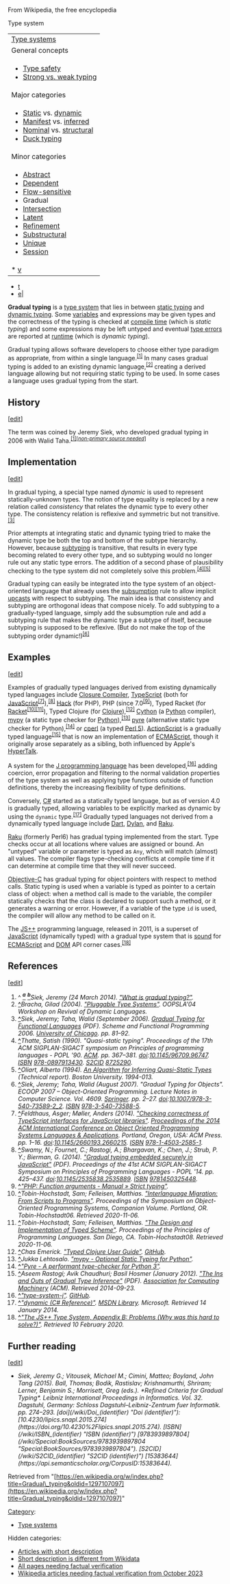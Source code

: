 From Wikipedia, the free encyclopedia

Type system

||
|---|
|[Type systems](/wiki/Type_system "Type system")|
|General concepts|
|<ul>                            <li><a href="/wiki/Type_safety" title="Type safety">Type safety</a></li>                            <li>                              <a href="/wiki/Strong_and_weak_typing" title="Strong and weak typing">Strong vs. weak typing</a>                            </li>                          </ul>|
|Major categories|
|<ul>                            <li>                              <a href="/wiki/Type_system#Static_type_checking" title="Type system">Static</a>                              vs.                              <a href="/wiki/Type_system#Dynamic_type_checking_and_runtime_type_information" title="Type system">dynamic</a>                            </li>                            <li>                              <a href="/wiki/Manifest_typing" title="Manifest typing">Manifest</a>                              vs. <a href="/wiki/Type_inference" title="Type inference">inferred</a>                            </li>                            <li>                              <a href="/wiki/Nominal_type_system" title="Nominal type system">Nominal</a>                              vs.                              <a href="/wiki/Structural_type_system" title="Structural type system">structural</a>                            </li>                            <li><a href="/wiki/Duck_typing" title="Duck typing">Duck typing</a></li>                          </ul>|
|Minor categories|
|<ul>                            <li>                              <a href="/wiki/Abstract_type" title="Abstract type">Abstract</a>                            </li>                            <li>                              <a href="/wiki/Dependent_type" title="Dependent type">Dependent</a>                            </li>                            <li>                              <a href="/wiki/Flow-sensitive_typing" title="Flow-sensitive typing">Flow-sensitive</a>                            </li>                            <li><a>Gradual</a></li>                            <li>                              <a href="/wiki/Intersection_type" title="Intersection type">Intersection</a>                            </li>                            <li><a href="/wiki/Latent_typing" title="Latent typing">Latent</a></li>                            <li>                              <a href="/wiki/Refinement_type" title="Refinement type">Refinement</a>                            </li>                            <li>                              <a href="/wiki/Substructural_type_system" title="Substructural type system">Substructural</a>                            </li>                            <li>                              <a href="/wiki/Uniqueness_type" title="Uniqueness type">Unique</a>                            </li>                            <li><a href="/wiki/Session_type" title="Session type">Session</a></li>                          </ul>|
|<link /> * [<abbr>v</abbr>](/wiki/Template:Type_systems "Template:Type systems")
* [<abbr>t</abbr>](/wiki/Template_talk:Type_systems "Template talk:Type systems")
* [<abbr>e</abbr>](/wiki/Special:EditPage/Template:Type_systems "Special:EditPage/Template:Type systems")|

**Gradual typing** is a [type system](/wiki/Type_system "Type system") that lies in between [static typing](/wiki/Static_typing "Static typing") and [dynamic typing](/wiki/Dynamic_typing "Dynamic typing"). Some [variables](/wiki/Variable_(computer_science) "Variable (computer science)") and expressions may be given types and the correctness of the typing is checked at [compile time](/wiki/Compile_time "Compile time") (which is *static typing*) and some expressions may be left untyped and eventual [type errors](/wiki/Type_safety "Type safety") are reported at [runtime](/wiki/Runtime_(program_lifecycle_phase) "Runtime (program lifecycle phase)") (which is *dynamic typing*).

Gradual typing allows software developers to choose either type paradigm as appropriate, from within a single language.<sup>[\[1\]](#cite_note-whatis-1)</sup> In many cases gradual typing is added to an existing dynamic language,<sup>[\[2\]](#cite_note-2)</sup> creating a derived language allowing but not requiring static typing to be used. In some cases a language uses gradual typing from the start.


## History
\[[edit](/w/index.php?title=Gradual_typing&action=edit&section=1 "Edit section: History")\]

The term was coined by Jeremy Siek, who developed gradual typing in 2006 with Walid Taha.<sup>[\[1\]](#cite_note-whatis-1)</sup><sup>\[*[non-primary source needed](/wiki/Wikipedia:No_original_research#Primary,_secondary_and_tertiary_sources "Wikipedia:No original research")*\]</sup>

## Implementation
\[[edit](/w/index.php?title=Gradual_typing&action=edit&section=2 "Edit section: Implementation")\]

In gradual typing, a special type named *dynamic* is used to represent statically-unknown types. The notion of type equality is replaced by a new relation called *consistency* that relates the dynamic type to every other type. The consistency relation is reflexive and symmetric but not transitive.<sup>[\[3\]](#cite_note-3)</sup>

Prior attempts at integrating static and dynamic typing tried to make the dynamic type be both the top and bottom of the subtype hierarchy. However, because [subtyping](/wiki/Subtyping "Subtyping") is transitive, that results in every type becoming related to every other type, and so subtyping would no longer rule out any static type errors. The addition of a second phase of plausibility checking to the type system did not completely solve this problem.<sup>[\[4\]](#cite_note-4)</sup><sup>[\[5\]](#cite_note-5)</sup>

Gradual typing can easily be integrated into the type system of an object-oriented language that already uses the [subsumption](/wiki/Subtyping#Subsumption "Subtyping") rule to allow implicit [upcasts](/wiki/Upcasting "Upcasting") with respect to subtyping. The main idea is that consistency and subtyping are orthogonal ideas that compose nicely. To add subtyping to a gradually-typed language, simply add the subsumption rule and add a subtyping rule that makes the dynamic type a subtype of itself, because subtyping is supposed to be reflexive. (But do not make the top of the subtyping order dynamic!)<sup>[\[6\]](#cite_note-6)</sup>

## Examples
\[[edit](/w/index.php?title=Gradual_typing&action=edit&section=3 "Edit section: Examples")\]

Examples of gradually typed languages derived from existing dynamically typed languages include [Closure Compiler](/wiki/Closure_Compiler "Closure Compiler"), [TypeScript](/wiki/TypeScript "TypeScript") (both for [JavaScript](/wiki/JavaScript "JavaScript")<sup>[\[7\]](#cite_note-7)</sup>),<sup>[\[8\]](#cite_note-8)</sup> [Hack](/wiki/Hack_(programming_language) "Hack (programming language)") (for PHP), PHP (since 7.0<sup>[\[9\]](#cite_note-9)</sup>), Typed Racket (for [Racket](/wiki/Racket_(programming_language) "Racket (programming language)")<sup>[\[10\]](#cite_note-10)</sup><sup>[\[11\]](#cite_note-11)</sup>), Typed Clojure (for [Clojure](/wiki/Clojure "Clojure")),<sup>[\[12\]](#cite_note-12)</sup> [Cython](/wiki/Cython "Cython") (a [Python](/wiki/Python_(programming_language) "Python (programming language)") compiler), [mypy](/wiki/Mypy "Mypy") (a static type checker for [Python](/wiki/Python_(programming_language) "Python (programming language)")),<sup>[\[13\]](#cite_note-13)</sup> [pyre](https://pyre-check.org/) (alternative static type checker for Python),<sup>[\[14\]](#cite_note-14)</sup> or [cperl](/w/index.php?title=Cperl&action=edit&redlink=1 "Cperl (page does not exist)") (a typed [Perl 5](/wiki/Perl_5 "Perl 5")). [ActionScript](/wiki/ActionScript "ActionScript") is a gradually typed language<sup>[\[15\]](#cite_note-15)</sup> that is now an implementation of [ECMAScript](/wiki/ECMAScript "ECMAScript"), though it originally arose separately as a sibling, both influenced by Apple&#039;s [HyperTalk](/wiki/HyperTalk "HyperTalk").

A system for the [J programming language](/wiki/J_(programming_language) "J (programming language)") has been developed,<sup>[\[16\]](#cite_note-16)</sup> adding coercion, error propagation and filtering to the normal validation properties of the type system as well as applying type functions outside of function definitions, thereby the increasing flexibility of type definitions.

Conversely, [C#](/wiki/C_Sharp_(programming_language) "C Sharp (programming language)") started as a statically typed language, but as of version 4.0 is gradually typed, allowing variables to be explicitly marked as dynamic by using the `dynamic` type.<sup>[\[17\]](#cite_note-17)</sup> Gradually typed languages not derived from a dynamically typed language include [Dart](/wiki/Dart_(programming_language) "Dart (programming language)"), [Dylan](/wiki/Dylan_(programming_language) "Dylan (programming language)"), and [Raku](/wiki/Raku_(programming_language) "Raku (programming language)").

[Raku](/wiki/Raku_(programming_language) "Raku (programming language)") (formerly Perl6) has gradual typing implemented from the start. Type checks occur at all locations where values are assigned or bound. An "untyped" variable or parameter is typed as `Any`, which will match (almost) all values. The compiler flags type-checking conflicts at compile time if it can determine at compile time that they will never succeed.

[Objective-C](/wiki/Objective-C "Objective-C") has gradual typing for object pointers with respect to method calls. Static typing is used when a variable is typed as pointer to a certain class of object: when a method call is made to the variable, the compiler statically checks that the class is declared to support such a method, or it generates a warning or error. However, if a variable of the type `id` is used, the compiler will allow any method to be called on it.

The [JS++](/wiki/JS%2B%2B "JS++") programming language, released in 2011, is a superset of [JavaScript](/wiki/JavaScript "JavaScript") (dynamically typed) with a gradual type system that is [sound](/wiki/Soundness "Soundness") for [ECMAScript](/wiki/ECMAScript "ECMAScript") and [DOM](/wiki/Document_Object_Model "Document Object Model") API corner cases.<sup>[\[18\]](#cite_note-18)</sup>

## References
\[[edit](/w/index.php?title=Gradual_typing&action=edit&section=4 "Edit section: References")\]

1. ^ [<sup>***a***</sup>](#cite_ref-whatis_1-0) [<sup>***b***</sup>](#cite_ref-whatis_1-1)<cite>Siek, Jeremy (24 March 2014). ["What is gradual typing?"](http://homes.soic.indiana.edu/jsiek/what-is-gradual-typing/).</cite>
2. **[^](#cite_ref-2)**<link /><cite>Bracha, Gilad (2004). ["Pluggable Type Systems"](https://www.researchgate.net/publication/213885984). *OOPSLA&#039;04 Workshop on Revival of Dynamic Languages*.</cite>
3. **[^](#cite_ref-3)**<link /><cite>Siek, Jeremy; Taha, Walid (September 2006). [*Gradual Typing for Functional Languages*](http://scheme2006.cs.uchicago.edu/13-siek.pdf) (PDF). *Scheme and Functional Programming 2006*. [University of Chicago](/wiki/University_of_Chicago "University of Chicago"). pp. 81–92.</cite>
4. **[^](#cite_ref-4)**<link /><cite>Thatte, Satish (1990). "Quasi-static typing". *Proceedings of the 17th ACM SIGPLAN-SIGACT symposium on Principles of programming languages - POPL &#039;90*. [ACM](/wiki/Association_for_Computing_Machinery "Association for Computing Machinery"). pp. 367–381. [doi](/wiki/Doi_(identifier) "Doi (identifier)"):[10.1145/96709.96747](https://doi.org/10.1145%2F96709.96747). [ISBN](/wiki/ISBN_(identifier) "ISBN (identifier)") [<bdi>978-0897913430</bdi>](/wiki/Special:BookSources/978-0897913430 "Special:BookSources/978-0897913430"). [S2CID](/wiki/S2CID_(identifier) "S2CID (identifier)") [8725290](https://api.semanticscholar.org/CorpusID:8725290).</cite>
5. **[^](#cite_ref-5)**<link /><cite>Oliart, Alberto (1994). [*An Algorithm for Inferring Quasi-Static Types*](https://open.bu.edu/handle/2144/1483?show=full) (Technical report). Boston University. 1994-013.</cite>
6. **[^](#cite_ref-6)**<link /><cite>Siek, Jeremy; Taha, Walid (August 2007). "Gradual Typing for Objects". *ECOOP 2007 – Object-Oriented Programming*. Lecture Notes in Computer Science. Vol. 4609. [Springer](/wiki/Springer_Science%2BBusiness_Media "Springer Science+Business Media"). pp. 2–27. [doi](/wiki/Doi_(identifier) "Doi (identifier)"):[10.1007/978-3-540-73589-2\_2](https://doi.org/10.1007%2F978-3-540-73589-2_2). [ISBN](/wiki/ISBN_(identifier) "ISBN (identifier)") [<bdi>978-3-540-73588-5</bdi>](/wiki/Special:BookSources/978-3-540-73588-5 "Special:BookSources/978-3-540-73588-5").</cite>
7. **[^](#cite_ref-7)**<link /><cite>Feldthaus, Asger; Møller, Anders (2014). ["Checking correctness of TypeScript interfaces for JavaScript libraries"](https://dl.acm.org/doi/10.1145/2714064.2660215). [*Proceedings of the 2014 ACM International Conference on Object Oriented Programming Systems Languages & Applications*](http://cs.au.dk/~amoeller/papers/tscheck/). Portland, Oregon, USA: ACM Press. pp. 1–16. [doi](/wiki/Doi_(identifier) "Doi (identifier)"):[10.1145/2660193.2660215](https://doi.org/10.1145%2F2660193.2660215). [ISBN](/wiki/ISBN_(identifier) "ISBN (identifier)") [<bdi>978-1-4503-2585-1</bdi>](/wiki/Special:BookSources/978-1-4503-2585-1 "Special:BookSources/978-1-4503-2585-1").</cite>
8. **[^](#cite_ref-8)**<link /><cite>Swamy, N.; Fournet, C.; Rastogi, A.; Bhargavan, K.; Chen, J.; Strub, P. Y.; Bierman, G. (2014). ["Gradual typing embedded securely in JavaScript"](http://www.cs.umd.edu/~aseem/tsstar.pdf) (PDF). *Proceedings of the 41st ACM SIGPLAN-SIGACT Symposium on Principles of Programming Languages - POPL &#039;14*. pp. 425–437. [doi](/wiki/Doi_(identifier) "Doi (identifier)"):[10.1145/2535838.2535889](https://doi.org/10.1145%2F2535838.2535889). [ISBN](/wiki/ISBN_(identifier) "ISBN (identifier)") [<bdi>9781450325448</bdi>](/wiki/Special:BookSources/9781450325448 "Special:BookSources/9781450325448").</cite>
9. **[^](#cite_ref-9)**<link /><cite>["PHP: Function arguments - Manual » Strict typing"](https://secure.php.net/manual/en/functions.arguments.php#functions.arguments.type-declaration.strict).</cite>
10. **[^](#cite_ref-10)**<link /><cite>Tobin-Hochstadt, Sam; Felleisen, Matthias. ["Interlanguage Migration: From Scripts to Programs"](https://www2.ccs.neu.edu/racket/pubs/#dls06-tf). *Proceedings of the Symposium on Object-Oriented Programming Systems, Companion Volume*. Portland, OR. Tobin-Hochstadt06. Retrieved 2020-11-06.</cite>
11. **[^](#cite_ref-11)**<link /><cite>Tobin-Hochstadt, Sam; Felleisen, Matthias. ["The Design and Implementation of Typed Scheme"](https://www2.ccs.neu.edu/racket/pubs/#popl08-thf). *Proceedings of the Principles of Programming Languages*. San Diego, CA. Tobin-Hochstadt08. Retrieved 2020-11-06.</cite>
12. **[^](#cite_ref-12)**<link /><cite>Chas Emerick. ["Typed Clojure User Guide"](https://github.com/clojure/core.typed/wiki/User-Guide). *[GitHub](/wiki/GitHub "GitHub")*.</cite>
13. **[^](#cite_ref-13)**<link /><cite>Jukka Lehtosalo. ["mypy - Optional Static Typing for Python"](http://mypy-lang.org/).</cite>
14. **[^](#cite_ref-14)**<link /><cite>["Pyre - A performant type-checker for Python 3"](https://pyre-check.org/).</cite>
15. **[^](#cite_ref-15)**<link /><cite>Aseem Rastogi; Avik Chaudhuri; Basil Hosmer (January 2012). ["The Ins and Outs of Gradual Type Inference"](https://www.cs.umd.edu/~avik/papers/iogti.pdf) (PDF). [Association for Computing Machinery](/wiki/Association_for_Computing_Machinery "Association for Computing Machinery") (ACM). Retrieved 2014-09-23.</cite>
16. **[^](#cite_ref-16)**<link /><cite>["type-system-j"](https://github.com/Pascal-J/type-system-j). *[GitHub](/wiki/GitHub "GitHub")*.</cite>
17. **[^](#cite_ref-17)**<link /><cite>["dynamic (C# Reference)"](http://msdn.microsoft.com/en-us/library/dd264741.aspx). *[MSDN Library](/wiki/MSDN_Library "MSDN Library")*. Microsoft. Retrieved 14 January 2014.</cite>
18. **[^](#cite_ref-18)**<link /><cite>["The JS++ Type System, Appendix B: Problems (Why was this hard to solve?)"](https://www.onux.com/jspp/tutorials/type-system#Appendix-B). Retrieved 10 February 2020.</cite>

## Further reading
\[[edit](/w/index.php?title=Gradual_typing&action=edit&section=5 "Edit section: Further reading")\]

* <link /><cite>Siek, Jeremy G.; Vitousek, Michael M.; Cimini, Matteo; Boyland, John Tang (2015). Ball, Thomas; Bodik, Rastislav; Krishnamurthi, Shriram; Lerner, Benjamin S.; Morrisett, Greg (eds.). *Refined Criteria for Gradual Typing*. Leibniz International Proceedings in Informatics. Vol. 32. Dagstuhl, Germany: Schloss Dagstuhl–Leibniz-Zentrum fuer Informatik. pp. 274–293. [doi](/wiki/Doi_(identifier) "Doi (identifier)"):[10.4230/lipics.snapl.2015.274](https://doi.org/10.4230%2Flipics.snapl.2015.274). [ISBN](/wiki/ISBN_(identifier) "ISBN (identifier)") [<bdi>9783939897804</bdi>](/wiki/Special:BookSources/9783939897804 "Special:BookSources/9783939897804"). [S2CID](/wiki/S2CID_(identifier) "S2CID (identifier)") [15383644](https://api.semanticscholar.org/CorpusID:15383644).</cite>

Retrieved from "[https://en.wikipedia.org/w/index.php?title=Gradual\_typing&oldid=1297107097](https://en.wikipedia.org/w/index.php?title=Gradual_typing&oldid=1297107097)"

[Category](/wiki/Help:Category "Help:Category"):
* [Type systems](/wiki/Category:Type_systems "Category:Type systems")

Hidden categories:
* [Articles with short description](/wiki/Category:Articles_with_short_description "Category:Articles with short description")
* [Short description is different from Wikidata](/wiki/Category:Short_description_is_different_from_Wikidata "Category:Short description is different from Wikidata")
* [All pages needing factual verification](/wiki/Category:All_pages_needing_factual_verification "Category:All pages needing factual verification")
* [Wikipedia articles needing factual verification from October 2023](/wiki/Category:Wikipedia_articles_needing_factual_verification_from_October_2023 "Category:Wikipedia articles needing factual verification from October 2023")